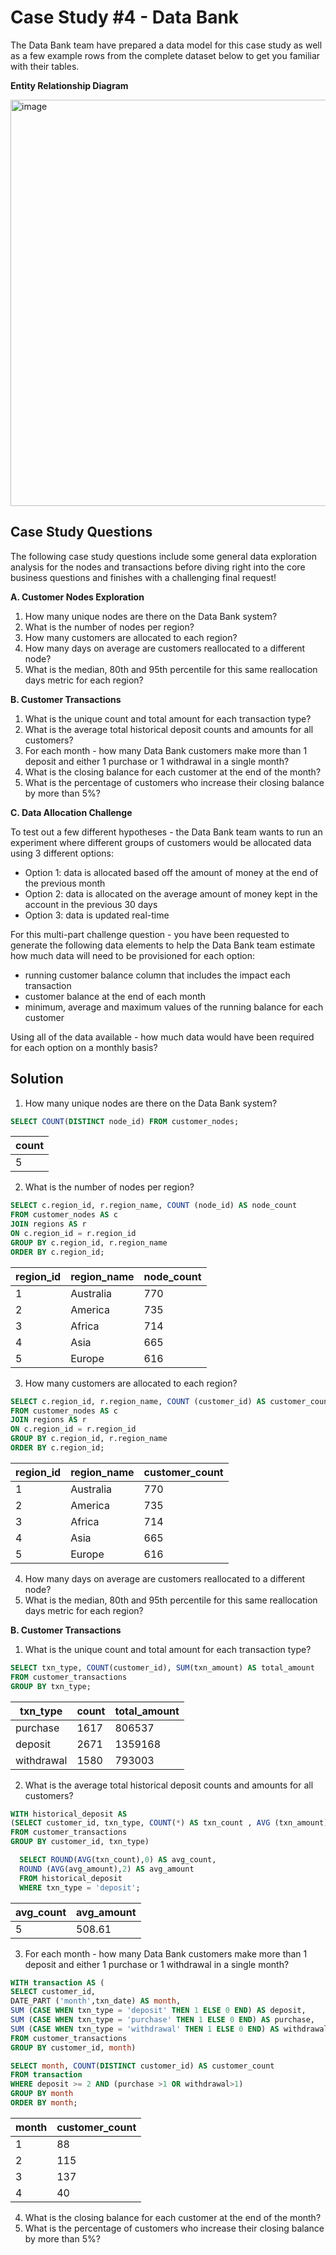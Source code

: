 # Case Study #4 - Data Bank

The Data Bank team have prepared a data model for this case study as well as a few example rows 
from the complete dataset below to get you familiar with their tables.

**Entity Relationship Diagram**

<img width="650" alt="image" src="https://user-images.githubusercontent.com/104567399/189273563-9ce25943-14c7-4db0-a53b-06529a724549.png">


## Case Study Questions

The following case study questions include some general data exploration analysis for the nodes and transactions before diving right into the core business questions and finishes with a challenging final request!

**A. Customer Nodes Exploration**

1. How many unique nodes are there on the Data Bank system?
2. What is the number of nodes per region?
3. How many customers are allocated to each region?
4. How many days on average are customers reallocated to a different node?
5. What is the median, 80th and 95th percentile for this same reallocation days metric for each region?

**B. Customer Transactions**

1. What is the unique count and total amount for each transaction type?
2. What is the average total historical deposit counts and amounts for all customers?
3. For each month - how many Data Bank customers make more than 1 deposit and either 1 purchase or 1 withdrawal in a single month?
4. What is the closing balance for each customer at the end of the month?
5. What is the percentage of customers who increase their closing balance by more than 5%?

**C. Data Allocation Challenge**

To test out a few different hypotheses - the Data Bank team wants to run an experiment where different 
groups of customers would be allocated data using 3 different options:

- Option 1: data is allocated based off the amount of money at the end of the previous month
- Option 2: data is allocated on the average amount of money kept in the account in the previous 30 days
- Option 3: data is updated real-time

For this multi-part challenge question - you have been requested to generate the following data elements 
to help the Data Bank team estimate how much data will need to be provisioned for each option:

- running customer balance column that includes the impact each transaction
- customer balance at the end of each month
- minimum, average and maximum values of the running balance for each customer

Using all of the data available - how much data would have been required for each option on a monthly basis?

## Solution

1. How many unique nodes are there on the Data Bank system?

```sql
SELECT COUNT(DISTINCT node_id) FROM customer_nodes;
```
| count | 
| ----------- | 
| 5           | 

2. What is the number of nodes per region?
```sql
SELECT c.region_id, r.region_name, COUNT (node_id) AS node_count
FROM customer_nodes AS c
JOIN regions AS r
ON c.region_id = r.region_id
GROUP BY c.region_id, r.region_name
ORDER BY c.region_id;
```
|region_id	|region_name	|node_count|
|--|--|--|
|1	|Australia	|770|
|2	|America	|735|
|3	|Africa	|714|
|4	|Asia	|665|
|5|	Europe	|616|

3. How many customers are allocated to each region?
```sql
SELECT c.region_id, r.region_name, COUNT (customer_id) AS customer_count
FROM customer_nodes AS c
JOIN regions AS r
ON c.region_id = r.region_id
GROUP BY c.region_id, r.region_name
ORDER BY c.region_id;
```
|region_id|	region_name	|customer_count|
|-|-|-|
|1	|Australia|	770|
|2	|America|	735|
|3	|Africa|	714|
|4	|Asia	|665|
|5|	Europe	|616|

4. How many days on average are customers reallocated to a different node?
5. What is the median, 80th and 95th percentile for this same reallocation days metric for each region?

**B. Customer Transactions**

1. What is the unique count and total amount for each transaction type?
```sql
SELECT txn_type, COUNT(customer_id), SUM(txn_amount) AS total_amount
FROM customer_transactions
GROUP BY txn_type;
```
|txn_type	|count	|total_amount|
|---|---|---|
|purchase	|1617	|806537|
|deposit	|2671	|1359168|
|withdrawal	|1580|	793003|

2. What is the average total historical deposit counts and amounts for all customers?
```sql
WITH historical_deposit AS
(SELECT customer_id, txn_type, COUNT(*) AS txn_count , AVG (txn_amount) AS avg_amount
FROM customer_transactions
GROUP BY customer_id, txn_type)

  SELECT ROUND(AVG(txn_count),0) AS avg_count,
  ROUND (AVG(avg_amount),2) AS avg_amount
  FROM historical_deposit
  WHERE txn_type = 'deposit';
```
|avg_count	|avg_amount|
|---|---|
|5	|508.61 |

3. For each month - how many Data Bank customers make more than 1 deposit and either 1 purchase or 1 withdrawal in a single month?
```sql
WITH transaction AS (
SELECT customer_id, 
DATE_PART ('month',txn_date) AS month,
SUM (CASE WHEN txn_type = 'deposit' THEN 1 ELSE 0 END) AS deposit,
SUM (CASE WHEN txn_type = 'purchase' THEN 1 ELSE 0 END) AS purchase,
SUM (CASE WHEN txn_type = 'withdrawal' THEN 1 ELSE 0 END) AS withdrawal
FROM customer_transactions
GROUP BY customer_id, month)

SELECT month, COUNT(DISTINCT customer_id) AS customer_count
FROM transaction
WHERE deposit >= 2 AND (purchase >1 OR withdrawal>1)
GROUP BY month
ORDER BY month;
```
|month|	customer_count |
|---|---|
|1|	88|
|2|	115|
|3|	137|
|4	|40|


4. What is the closing balance for each customer at the end of the month?
5. What is the percentage of customers who increase their closing balance by more than 5%?

